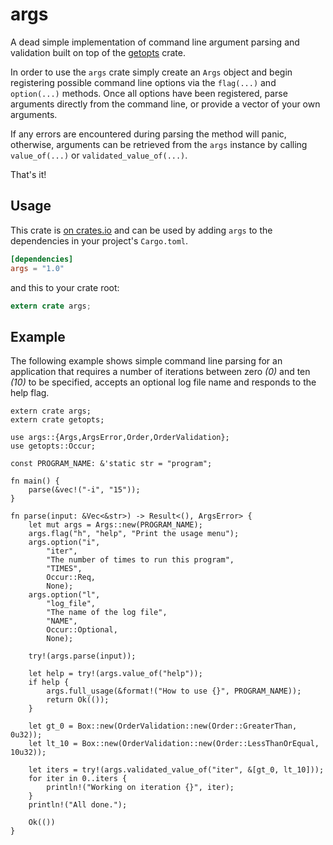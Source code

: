 # args

A dead simple implementation of command line argument parsing and validation
built on top of the [getopts](https://crates.io/crates/getopts) crate.

In order to use the `args` crate simply create an `Args` object and begin
registering possible command line options via the `flag(...)` and `option(...)`
methods. Once all options have been registered, parse arguments directly from the
command line, or provide a vector of your own arguments.

If any errors are encountered during parsing the method will panic, otherwise,
arguments can be retrieved from the `args` instance by calling `value_of(...)`
or `validated_value_of(...)`.

That's it!

## Usage

This crate is [on crates.io](https://crates.io/crates/args) and can be
used by adding `args` to the dependencies in your project's `Cargo.toml`.

```toml
[dependencies]
args = "1.0"
```

and this to your crate root:

```rust
extern crate args;
```

## Example

The following example shows simple command line parsing for an application that
requires a number of iterations between zero *(0)* and ten *(10)* to be specified,
accepts an optional log file name and responds to the help flag.

```{.rust}
extern crate args;
extern crate getopts;

use args::{Args,ArgsError,Order,OrderValidation};
use getopts::Occur;

const PROGRAM_NAME: &'static str = "program";

fn main() {
    parse(&vec!("-i", "15"));
}

fn parse(input: &Vec<&str>) -> Result<(), ArgsError> {
    let mut args = Args::new(PROGRAM_NAME);
    args.flag("h", "help", "Print the usage menu");
    args.option("i",
        "iter",
        "The number of times to run this program",
        "TIMES",
        Occur::Req,
        None);
    args.option("l",
        "log_file",
        "The name of the log file",
        "NAME",
        Occur::Optional,
        None);

    try!(args.parse(input));

    let help = try!(args.value_of("help"));
    if help {
        args.full_usage(&format!("How to use {}", PROGRAM_NAME));
        return Ok(());
    }

    let gt_0 = Box::new(OrderValidation::new(Order::GreaterThan, 0u32));
    let lt_10 = Box::new(OrderValidation::new(Order::LessThanOrEqual, 10u32));

    let iters = try!(args.validated_value_of("iter", &[gt_0, lt_10]));
    for iter in 0..iters {
        println!("Working on iteration {}", iter);
    }
    println!("All done.");

    Ok(())
}

